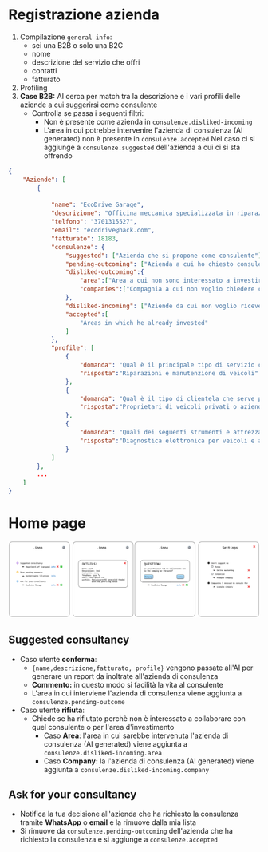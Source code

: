 # Registrazione azienda
1) Compilazione `general info`: 
	- sei una B2B o solo una B2C
	- nome
	- descrizione del servizio che offri
	- contatti
	- fatturato
2) Profiling
3) **Case B2B:** AI cerca per match tra la descrizione e i vari profili delle aziende a cui suggerirsi come consulente
	- Controlla se passa i seguenti filtri:
		- Non è presente come azienda in `consulenze.disliked-incoming`
		- L'area in cui potrebbe intervenire l'azienda di consulenza (AI generated) non è presente in `consulenze.accepted`
		Nel caso ci si aggiunge a `consulenze.suggested` dell'azienda a cui ci si sta offrendo


```json
{
	"Aziende": [
		{
			
			"name": "EcoDrive Garage",
			"descrizione": "Officina meccanica specializzata in riparazione e manutenzione di veicoli elettrici",
			"telfono": "3701315527",
			"email": "ecodrive@hack.com",
			"fatturato": 18183,
			"consulenze": {
				"suggested": ["Azienda che si propone come consulente"],
				"pending-outcoming": ["Azienda a cui ho chiesto consulenza e sto aspettando una risposta"],
				"disliked-outcoming":{
					"area":["Area a cui non sono interessato a investire"],
					"companies":["Compagnia a cui non voglio chiedere consulenza"]
				},
				"disliked-incoming": ["Aziende da cui non voglio ricevere offerte di consulenza"],
				"accepted":[
					"Areas in which he already invested"
				]
			},
			"profile": [
				{
					"domanda": "Qual è il principale tipo di servizio che offri?",
					"risposta":"Riparazioni e manutenzione di veicoli"
				},
				{
					"domanda": "Qual è il tipo di clientela che serve principalmente la tua azienda?",
					"risposta":"Proprietari di veicoli privati o aziende con flotte di veicoli"
				},
				{
					"domanda": "Quali dei seguenti strumenti e attrezzature utilizzi di più nella tua attività?",
					"risposta":"Diagnostica elettronica per veicoli e attrezzi di riparazione"
				}
			]
		},
		...
	]
}
```


# Home page

![alt](./UI.png)

## Suggested consultancy
- Caso utente **conferma**:
	- `{name,descrizione,fatturato, profile}`  vengono passate all'AI per generare un report da inoltrate all'azienda di consulenza
	- **Commento:** in questo modo si facilità la vita al consulente
	-  L'area in cui interviene l'azienda di consulenza viene aggiunta a `consulenze.pending-outcome`
- Caso utente **rifiuta**:
	- Chiede se ha rifiutato perchè non è interessato a collaborare con quel consulente o per l'area d'investimento
		- Caso **Area**: l'area in cui sarebbe intervenuta l'azienda di consulenza (AI generated) viene aggiunta a `consulenze.disliked-incoming.area`
		- Caso **Company:** la l'azienda di consulenza (AI generated) viene aggiunta a `consulenze.disliked-incoming.company`


## Ask for your consultancy
- Notifica la tua decisione all'azienda che ha richiesto la consulenza tramite **WhatsApp** o **email** e la rimuove dalla mia lista
- Si rimuove da `consulenze.pending-outcoming` dell'azienda che ha richiesto la consulenza e si aggiunge a `consulenze.accepted`